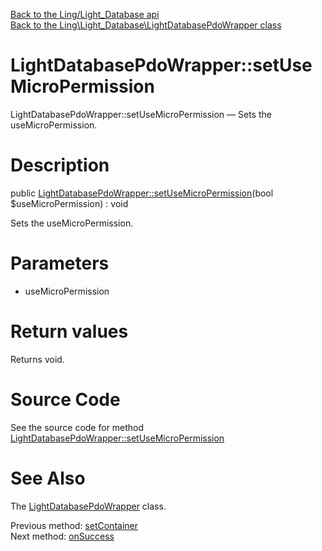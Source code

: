 [Back to the Ling/Light_Database api](https://github.com/lingtalfi/Light_Database/blob/master/doc/api/Ling/Light_Database.md)<br>
[Back to the Ling\Light_Database\LightDatabasePdoWrapper class](https://github.com/lingtalfi/Light_Database/blob/master/doc/api/Ling/Light_Database/LightDatabasePdoWrapper.md)


LightDatabasePdoWrapper::setUseMicroPermission
================



LightDatabasePdoWrapper::setUseMicroPermission — Sets the useMicroPermission.




Description
================


public [LightDatabasePdoWrapper::setUseMicroPermission](https://github.com/lingtalfi/Light_Database/blob/master/doc/api/Ling/Light_Database/LightDatabasePdoWrapper/setUseMicroPermission.md)(bool $useMicroPermission) : void




Sets the useMicroPermission.




Parameters
================


- useMicroPermission

    


Return values
================

Returns void.








Source Code
===========
See the source code for method [LightDatabasePdoWrapper::setUseMicroPermission](https://github.com/lingtalfi/Light_Database/blob/master/LightDatabasePdoWrapper.php#L286-L289)


See Also
================

The [LightDatabasePdoWrapper](https://github.com/lingtalfi/Light_Database/blob/master/doc/api/Ling/Light_Database/LightDatabasePdoWrapper.md) class.

Previous method: [setContainer](https://github.com/lingtalfi/Light_Database/blob/master/doc/api/Ling/Light_Database/LightDatabasePdoWrapper/setContainer.md)<br>Next method: [onSuccess](https://github.com/lingtalfi/Light_Database/blob/master/doc/api/Ling/Light_Database/LightDatabasePdoWrapper/onSuccess.md)<br>

